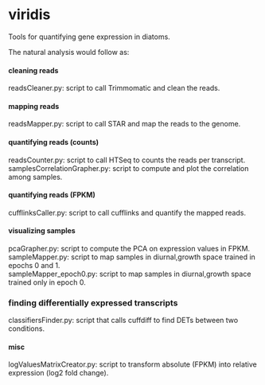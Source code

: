 # viridis
Tools for quantifying gene expression in diatoms.  
    
The natural analysis would follow as:   

#### cleaning reads
readsCleaner.py: script to call Trimmomatic and clean the reads.

#### mapping reads
readsMapper.py: script to call STAR and map the reads to the genome.

#### quantifying reads (counts)
readsCounter.py: script to call HTSeq to counts the reads per transcript.  
samplesCorrelationGrapher.py: script to compute and plot the correlation among samples.  

#### quantifying reads (FPKM)
cufflinksCaller.py: script to call cufflinks and quantify the mapped reads.  

#### visualizing samples
pcaGrapher.py: script to compute the PCA on expression values in FPKM.  
sampleMapper.py: script to map samples in diurnal,growth space trained in epochs 0 and 1.  
sampleMapper_epoch0.py: script to map samples in diurnal,growth space trained only in epoch 0.

### finding differentially expressed transcripts
classifiersFinder.py: script that calls cuffdiff to find DETs between two conditions.

#### misc
logValuesMatrixCreator.py: script to transform absolute (FPKM) into relative expression (log2 fold change).

